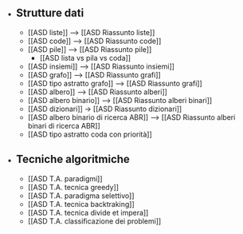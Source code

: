 - ## Strutture dati
	- [[ASD liste]] --> [[ASD Riassunto liste]]
	- [[ASD code]] --> [[ASD Riassunto code]]
	- [[ASD pile]] --> [[ASD Riassunto pile]]
		- [[ASD lista vs pila vs coda]]
	- [[ASD insiemi]] --> [[ASD Riassunto insiemi]]
	- [[ASD grafo]] --> [[ASD Riassunto grafi]]
	- [[ASD tipo astratto grafo]] --> [[ASD Riassunto grafi]]
	- [[ASD albero]] --> [[ASD Riassunto alberi]]
	- [[ASD albero binario]] --> [[ASD Riassunto alberi binari]]
	- [[ASD dizionari]] -> [[ASD Riassunto dizionari]]
	- [[ASD albero binario di ricerca ABR]] --> [[ASD Riassunto alberi binari di ricerca ABR]]
	- [[ASD tipo astratto coda con priorità]]
- ## Tecniche algoritmiche
	- [[ASD T.A. paradigmi]]
	- [[ASD T.A. tecnica greedy]]
	- [[ASD T.A. paradigma selettivo]]
	- [[ASD T.A. tecnica backtraking]]
	- [[ASD T.A. tecnica divide et impera]]
	- [[ASD T.A. classificazione dei problemi]]